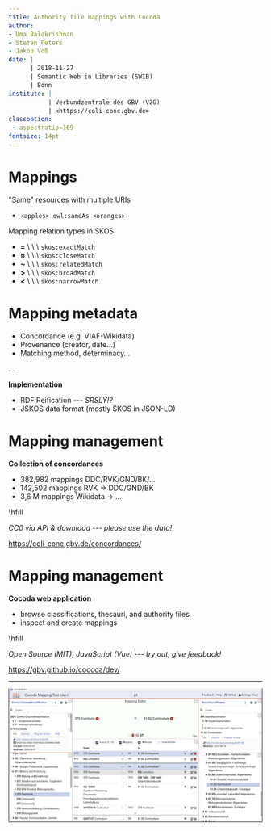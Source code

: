 ```yaml
---
title: Authority file mappings with Cocoda
author:
- Uma Balakrishnan
- Stefan Peters
- Jakob Voß
date: |
      | 2018-11-27
      | Semantic Web in Libraries (SWIB)
      | Bonn
institute: |
           | Verbundzentrale des GBV (VZG)
           | <https://coli-conc.gbv.de>
classoption:
 - aspectratio=169
fontsize: 14pt
---
```


# Mappings

"Same" resources with multiple URIs

* `<apples> owl:sameAs <oranges>`

Mapping relation types in SKOS

* **=** \ \ \ `skos:exactMatch`
* **≈** \ \ \ `skos:closeMatch`
* **~** \ \ \ `skos:relatedMatch`
* **>** \ \ \ `skos:broadMatch`
* **<** \ \ \ `skos:narrowMatch`

# Mapping metadata

<!-- Information about individual mapping statements -->

* Concordance (e.g. VIAF-Wikidata)
* Provenance (creator, date...)
* Matching method, determinacy...

. . .

**Implementation**

* RDF Reification --- *SRSLY!?* 
* JSKOS data format (mostly SKOS in JSON-LD)

# Mapping management

**Collection of concordances**

* 382\,982 mappings DDC/RVK/GND/BK/...
* 142\,502 mappings RVK $\rightarrow$ DDC/GND/BK
* 3,6 M mappings Wikidata $\rightarrow$ ...

\hfill

*CC0 via API & download --- please use the data!*

<https://coli-conc.gbv.de/concordances/>

# Mapping management

**Cocoda web application**

* browse classifications, thesauri, and authority files
* inspect and create mappings

\hfill

*Open Source (MIT), JavaScript (Vue) --- try out, give feedback!*

<https://gbv.github.io/cocoda/dev/>

---

![](cocoda-screenshot-2018-11.png)
